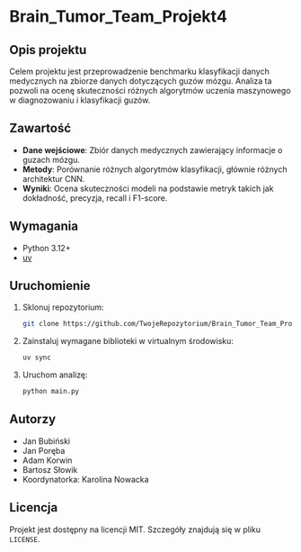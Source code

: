 # Brain_Tumor_Team_Projekt4

## Opis projektu

Celem projektu jest przeprowadzenie benchmarku klasyfikacji danych medycznych na zbiorze danych dotyczących guzów mózgu. Analiza ta pozwoli na ocenę skuteczności różnych algorytmów uczenia maszynowego w diagnozowaniu i klasyfikacji guzów.

## Zawartość

- **Dane wejściowe**: Zbiór danych medycznych zawierający informacje o guzach mózgu.
- **Metody**: Porównanie różnych algorytmów klasyfikacji, głównie różnych architektur CNN.
- **Wyniki**: Ocena skuteczności modeli na podstawie metryk takich jak dokładność, precyzja, recall i F1-score.

## Wymagania

- Python 3.12+
- [uv](https://docs.astral.sh/uv/#installation)

## Uruchomienie

1. Sklonuj repozytorium:

    ```bash
    git clone https://github.com/TwojeRepozytorium/Brain_Tumor_Team_Projekt4.git
    ```

2. Zainstaluj wymagane biblioteki w virtualnym środowisku:

    ```bash
    uv sync
    ```

3. Uruchom analizę:

    ```bash
    python main.py
    ```

## Autorzy

- Jan Bubiński
- Jan Poręba
- Adam Korwin
- Bartosz Słowik
- Koordynatorka: Karolina Nowacka

## Licencja

Projekt jest dostępny na licencji MIT. Szczegóły znajdują się w pliku `LICENSE`.

